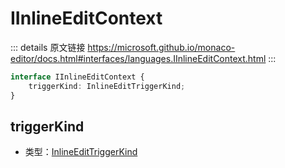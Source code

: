 # IInlineEditContext
        
::: details 原文链接
https://microsoft.github.io/monaco-editor/docs.html#interfaces/languages.IInlineEditContext.html
:::

```ts
interface IInlineEditContext {
    triggerKind: InlineEditTriggerKind;
}
```

## triggerKind
- 类型：[InlineEditTriggerKind](/api/languages/InlineEditTriggerKind.md)
